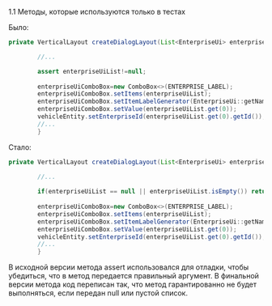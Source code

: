 1.1 Методы, которые используются только в тестах

Было:

```java
private VerticalLayout createDialogLayout(List<EnterpriseUi> enterpriseUiList){

        //...

        assert enterpriseUiList!=null;
        
        enterpriseUiComboBox=new ComboBox<>(ENTERPRISE_LABEL);
        enterpriseUiComboBox.setItems(enterpriseUiList);
        enterpriseUiComboBox.setItemLabelGenerator(EnterpriseUi::getName);
        enterpriseUiComboBox.setValue(enterpriseUiList.get(0));
        vehicleEntity.setEnterpriseId(enterpriseUiList.get(0).getId());
        //...
        }
```

Стало:

```java
private VerticalLayout createDialogLayout(List<EnterpriseUi> enterpriseUiList) {

        //...
        
        if(enterpriseUiList == null || enterpriseUiList.isEmpty()) return;
        
        enterpriseUiComboBox=new ComboBox<>(ENTERPRISE_LABEL);
        enterpriseUiComboBox.setItems(enterpriseUiList);
        enterpriseUiComboBox.setItemLabelGenerator(EnterpriseUi::getName);
        enterpriseUiComboBox.setValue(enterpriseUiList.get(0));
        vehicleEntity.setEnterpriseId(enterpriseUiList.get(0).getId());
        //...
        }
```

В исходной версии метода assert использовался для отладки, чтобы убедиться, что в метод передается
правильный аргумент. В финальной версии метода код переписан так, что метод гарантированно не будет
выполняться, если передан null или пустой список.